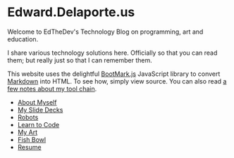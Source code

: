 # Edward.Delaporte.us

Welcome to EdTheDev's Technology Blog on programming, art and education.

I share various technology solutions here. Officially so that you can read them; but really just so that I can remember them.

This website uses the delightful [BootMark.js][1] JavaScript library to convert [Markdown](http://daringfireball.net/projects/markdown/) into HTML. To see how, simply view source. 
You can also read [a few notes about my tool chain](tech.html).

[1]: https://github.com/obedm503/bootmark

- [About Myself](/me)
- [My Slide Decks](/slides)
- [Robots](/robots)
- [Learn to Code](/learn2code)
- [My Art](/gallery.html)
- [Fish Bowl](/fishbowl.html)
- [Resume](/resume)
